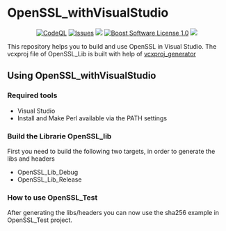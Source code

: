 OpenSSL_withVisualStudio
==================

<p align="center">
    <a href="https://github.com/imahjoub/OpenSSL_withVisualStudio/actions/workflows/OpenSSL_Test_codeql.yml">
        <img src="https://github.com/imahjoub/OpenSSL_withVisualStudio/actions/workflows/OpenSSL_Test_codeql.yml/badge.svg" alt="CodeQL"></a>
    <a href="https://github.com/imahjoub/OpenSSL_withVisualStudio/issues?q=is%3Aissue+is%3Aopen+sort%3Aupdated-desc">
        <img src="https://custom-icon-badges.herokuapp.com/github/issues-raw/imahjoub/OpenSSL_withVisualStudio?logo=github" alt="Issues" /></a>
    <a href="https://github.com/imahjoub/OpenSSL_withVisualStudio" alt="GitHub code size in bytes">
        <img src="https://img.shields.io/github/languages/code-size/imahjoub/OpenSSL_withVisualStudio" /></a>
    <a href="https://github.com/imahjoub/OpenSSL_withVisualStudio/blob/main/LICENSE_1_0.txt">
        <img src="https://img.shields.io/badge/license-BSL%201.0-blue.svg" alt="Boost Software License 1.0"></a>
    <a href="https://github.com/imahjoub/OpenSSL_withVisualStudio" alt="Activity">
        <img src="https://img.shields.io/github/commit-activity/y/imahjoub/OpenSSL_withVisualStudio" /></a>
</p>

This repository helps you to build and use OpenSSL in Visual Studio.
The vcxproj file of OpenSSL_Lib is built with help of [vcxproj_generator](https://github.com/imahjoub/vcxproj_generator)

## Using OpenSSL_withVisualStudio

### Required tools
  - Visual Studio
  - Install and Make Perl available via the PATH settings

### Build the Librarie OpenSSL_lib
First you need to build the following two targets, in order to generate the libs and headers
  - OpenSSL_Lib_Debug
  - OpenSSL_Lib_Release

### How to use OpenSSL_Test
After generating the libs/headers you can now use the sha256 example in OpenSSL_Test project.

